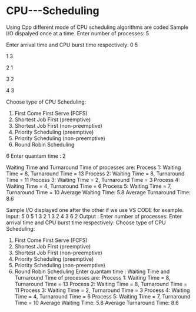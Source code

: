 # CPU---Scheduling
Using Cpp different mode of CPU scheduling algorithms are coded
Sample I/O dispalyed once at a time.
Enter number of processes: 5

Enter arrival time and CPU burst time respectively:
0 5

1 3

2 1

3 2

4 3

Choose type of CPU Scheduling:
1. First Come First Serve (FCFS)
2. Shortest Job First (preemptive)
3. Shortest Job First (non-preemptive)
4. Priority Scheduling (preemptive)
5. Priority Scheduling (non-preemptive)
6. Round Robin Scheduling

6
Enter quantam time : 2

Waiting Time and Turnaround Time of processes are: 
Process 1: Waiting Time = 8, Turnaround Time = 13
Process 2: Waiting Time = 8, Turnaround Time = 11
Process 3: Waiting Time = 2, Turnaround Time = 3
Process 4: Waiting Time = 4, Turnaround Time = 6
Process 5: Waiting Time = 7, Turnaround Time = 10
Average Waiting Time: 5.8
Average Turnaround Time: 8.6




Sample I/O displayed one after the other if we use VS CODE for example.
Input: 
5
0 5
1 3
2 1
3 2
4 3
6
2
Output :
Enter number of processes: Enter arrival time and CPU burst time respectively:
Choose type of CPU Scheduling:
1. First Come First Serve (FCFS)
2. Shortest Job First (preemptive)
3. Shortest Job First (non-preemptive)
4. Priority Scheduling (preemptive)
5. Priority Scheduling (non-preemptive)
6. Round Robin Scheduling
Enter quantam time : Waiting Time and Turnaround Time of processes are: 
Process 1: Waiting Time = 8, Turnaround Time = 13
Process 2: Waiting Time = 8, Turnaround Time = 11
Process 3: Waiting Time = 2, Turnaround Time = 3
Process 4: Waiting Time = 4, Turnaround Time = 6
Process 5: Waiting Time = 7, Turnaround Time = 10
Average Waiting Time: 5.8
Average Turnaround Time: 8.6
